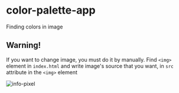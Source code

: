 # color-palette-app
Finding colors in image

## Warning!
If you want to change image, you must do it by manually.
Find ```<img>``` element in ```index.html``` and write image's source that you want, in ```src``` attribute in the ```<img>``` element

![info-pixel](https://user-images.githubusercontent.com/54182347/184548867-c5aa8d01-b030-4df4-b380-cace03f20e12.png)
